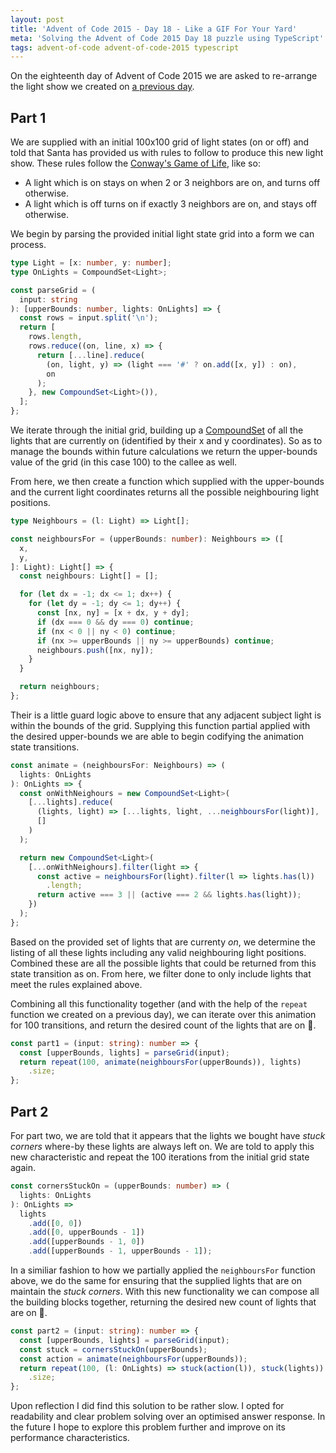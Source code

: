 ```yaml
---
layout: post
title: 'Advent of Code 2015 - Day 18 - Like a GIF For Your Yard'
meta: 'Solving the Advent of Code 2015 Day 18 puzzle using TypeScript'
tags: advent-of-code advent-of-code-2015 typescript
---
```


On the eighteenth day of Advent of Code 2015 we are asked to re-arrange the light show we created on [a previous day](https://eddmann.com/posts/advent-of-code-2015-day-6-probably-a-fire-hazard/).

<!--more-->

## Part 1

We are supplied with an initial 100x100 grid of light states (on or off) and told that Santa has provided us with rules to follow to produce this new light show.
These rules follow the [Conway's Game of Life](https://en.wikipedia.org/wiki/Conway's_Game_of_Life), like so:

- A light which is on stays on when 2 or 3 neighbors are on, and turns off otherwise.
- A light which is off turns on if exactly 3 neighbors are on, and stays off otherwise.

We begin by parsing the provided initial light state grid into a form we can process.

```typescript
type Light = [x: number, y: number];
type OnLights = CompoundSet<Light>;

const parseGrid = (
  input: string
): [upperBounds: number, lights: OnLights] => {
  const rows = input.split('\n');
  return [
    rows.length,
    rows.reduce((on, line, x) => {
      return [...line].reduce(
        (on, light, y) => (light === '#' ? on.add([x, y]) : on),
        on
      );
    }, new CompoundSet<Light>()),
  ];
};
```

We iterate through the initial grid, building up a [CompoundSet](https://eddmann.com/posts/implementing-a-compound-set-in-typescript/) of all the lights that are currently on (identified by their x and y coordinates).
So as to manage the bounds within future calculations we return the upper-bounds value of the grid (in this case 100) to the callee as well.

From here, we then create a function which supplied with the upper-bounds and the current light coordinates returns all the possible neighbouring light positions.

```typescript
type Neighbours = (l: Light) => Light[];

const neighboursFor = (upperBounds: number): Neighbours => ([
  x,
  y,
]: Light): Light[] => {
  const neighbours: Light[] = [];

  for (let dx = -1; dx <= 1; dx++) {
    for (let dy = -1; dy <= 1; dy++) {
      const [nx, ny] = [x + dx, y + dy];
      if (dx === 0 && dy === 0) continue;
      if (nx < 0 || ny < 0) continue;
      if (nx >= upperBounds || ny >= upperBounds) continue;
      neighbours.push([nx, ny]);
    }
  }

  return neighbours;
};
```

Their is a little guard logic above to ensure that any adjacent subject light is within the bounds of the grid.
Supplying this function partial applied with the desired upper-bounds we are able to begin codifying the animation state transitions.

```typescript
const animate = (neighboursFor: Neighbours) => (
  lights: OnLights
): OnLights => {
  const onWithNeighours = new CompoundSet<Light>(
    [...lights].reduce(
      (lights, light) => [...lights, light, ...neighboursFor(light)],
      []
    )
  );

  return new CompoundSet<Light>(
    [...onWithNeighours].filter(light => {
      const active = neighboursFor(light).filter(l => lights.has(l))
        .length;
      return active === 3 || (active === 2 && lights.has(light));
    })
  );
};
```

Based on the provided set of lights that are currenty _on_, we determine the listing of all these lights including any valid neighbouring light positions.
Combined these are all the possible lights that could be returned from this state transition as on.
From here, we filter done to only include lights that meet the rules explained above.

Combining all this functionality together (and with the help of the `repeat` function we created on a previous day), we can iterate over this animation for 100 transitions, and return the desired count of the lights that are on 🌟.

```typescript
const part1 = (input: string): number => {
  const [upperBounds, lights] = parseGrid(input);
  return repeat(100, animate(neighboursFor(upperBounds)), lights)
    .size;
};
```

## Part 2

For part two, we are told that it appears that the lights we bought have _stuck corners_ where-by these lights are always left on.
We are told to apply this new characteristic and repeat the 100 iterations from the initial grid state again.

```typescript
const cornersStuckOn = (upperBounds: number) => (
  lights: OnLights
): OnLights =>
  lights
    .add([0, 0])
    .add([0, upperBounds - 1])
    .add([upperBounds - 1, 0])
    .add([upperBounds - 1, upperBounds - 1]);
```

In a similiar fashion to how we partially applied the `neighboursFor` function above, we do the same for ensuring that the supplied lights that are on maintain the _stuck corners_.
With this new functionality we can compose all the building blocks together, returning the desired new count of lights that are on 🌟.

```typescript
const part2 = (input: string): number => {
  const [upperBounds, lights] = parseGrid(input);
  const stuck = cornersStuckOn(upperBounds);
  const action = animate(neighboursFor(upperBounds));
  return repeat(100, (l: OnLights) => stuck(action(l)), stuck(lights))
    .size;
};
```

Upon reflection I did find this solution to be rather slow.
I opted for readability and clear problem solving over an optimised answer response.
In the future I hope to explore this problem further and improve on its performance characteristics.
